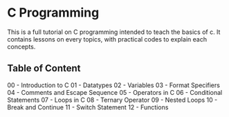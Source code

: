 # C Programming
This is a full tutorial on C programming intended to teach the basics of c.
It contains lessons on every topics, with practical codes to explain each concepts.

## Table of Content
00 - Introduction to C
01 - Datatypes
02 - Variables
03 - Format Specifiers
04 - Comments and Escape Sequence
05 - Operators in C
06 - Conditional Statements
07 - Loops in C
08 - Ternary Operator
09 - Nested Loops
10 - Break and Continue
11 - Switch Statement
12 - Functions
